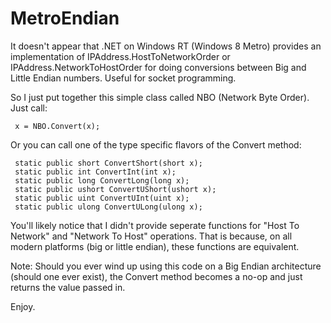 MetroEndian
===========
It doesn't appear that .NET on Windows RT (Windows 8 Metro) provides an implementation of IPAddress.HostToNetworkOrder or IPAddress.NetworkToHostOrder for doing conversions between Big and Little Endian numbers.  Useful for socket programming.

So I just put together this simple class called NBO (Network Byte Order).  Just call:

     x = NBO.Convert(x);

Or you can call one of the type specific flavors of the Convert method:

     static public short ConvertShort(short x);
     static public int ConvertInt(int x);
     static public long ConvertLong(long x);
     static public ushort ConvertUShort(ushort x);
     static public uint ConvertUInt(uint x);
     static public ulong ConvertULong(ulong x);

You'll likely notice that I didn't provide seperate functions for "Host To Network" and "Network To Host" operations. That is because, on all modern platforms (big or little endian), these functions are equivalent.

Note: Should you ever wind up using this code on a Big Endian architecture (should one ever exist), the Convert method becomes a no-op and just returns the value passed in.

Enjoy.
